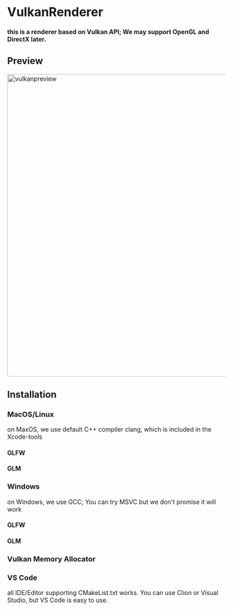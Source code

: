 # VulkanRenderer
#### this is a renderer based on Vulkan API; We may support OpenGL and DirectX later.

## Preview
<img width="868" height="696" alt="vulkanpreview" src="https://github.com/user-attachments/assets/d8e68806-89ac-4c8d-88e2-bd89e2f1b66b" />

## Installation
### MacOS/Linux
on MaxOS, we use default C++ compiler clang, which is included in the Xcode-tools

#### GLFW

#### GLM

### Windows
on Windows, we use GCC; You can try MSVC but we don't promise it will work

#### GLFW

#### GLM

### Vulkan Memory Allocator

### VS Code
all IDE/Editor supporting CMakeList.txt works. You can use Clion or Visual Studio, but VS Code is easy to use.


